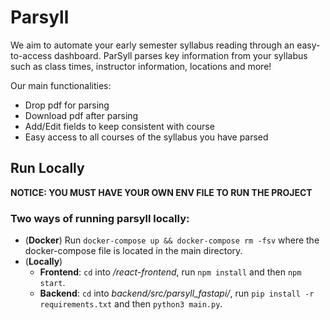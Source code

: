 # Parsyll
We aim to automate your early semester syllabus reading through an easy-to-access dashboard. ParSyll parses key information from your syllabus such as class times, instructor information, locations and more!

Our main functionalities:
- Drop pdf for parsing
- Download pdf after parsing
- Add/Edit fields to keep consistent with course
- Easy access to all courses of the syllabus you have parsed

## Run Locally
**NOTICE: YOU MUST HAVE YOUR OWN ENV FILE TO RUN THE PROJECT**
### Two ways of running parsyll locally:
* (**Docker**) Run `docker-compose up && docker-compose rm -fsv` where the docker-compose file is located in the main directory.
* (**Locally**) 
    *  **Frontend**: `cd` into */react-frontend*, run `npm install` and then `npm start`.
    *  **Backend**: `cd` into *backend/src/parsyll_fastapi/*, run `pip install -r requirements.txt` and then `python3 main.py`.

